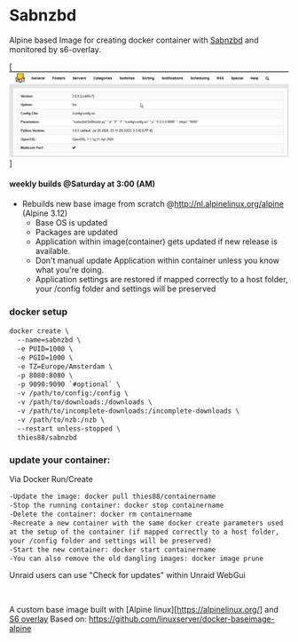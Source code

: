 # Sabnzbd

Alpine based Image for creating docker container with [Sabnzbd](https://sabnzbd.org/) and monitored by s6-overlay.

[![Sabnzbd](https://github.com/thies88/docker-container-images/blob/master/Sabnzbd/2020-08-17%2001_56_31-SABnzbd%20Config.png)]

#### weekly builds @Saturday at 3:00 (AM)
* Rebuilds new base image from scratch @http://nl.alpinelinux.org/alpine (Alpine 3.12)
  * Base OS is updated
  * Packages are updated
  * Application within image(container) gets updated if new release is available. 
  * Don't manual update Application within container unless you know what you're 		doing.
  * Application settings are restored if mapped correctly to a host folder, your /config folder and settings will be preserved

### docker setup

```
docker create \
  --name=sabnzbd \
  -e PUID=1000 \
  -e PGID=1000 \
  -e TZ=Europe/Amsterdam \
  -p 8080:8080 \
  -p 9090:9090 `#optional` \
  -v /path/to/config:/config \
  -v /path/to/downloads:/downloads \
  -v /path/to/incomplete-downloads:/incomplete-downloads \
  -v /path/to/nzb:/nzb \
  --restart unless-stopped \
  thies88/sabnzbd
```

### update your container:

Via Docker Run/Create

    -Update the image: docker pull thies88/containername
    -Stop the running container: docker stop containername
    -Delete the container: docker rm containername
    -Recreate a new container with the same docker create parameters used at the setup of the container (if mapped correctly to a host folder, your /config folder and settings will be preserved)
    -Start the new container: docker start containername
    -You can also remove the old dangling images: docker image prune

Unraid users can use "Check for updates" within Unraid WebGui

&nbsp;

A custom base image built with [Alpine linux][https://alpinelinux.org/] and [S6 overlay](https://github.com/just-containers/s6-overlay) Based on: https://github.com/linuxserver/docker-baseimage-alpine
